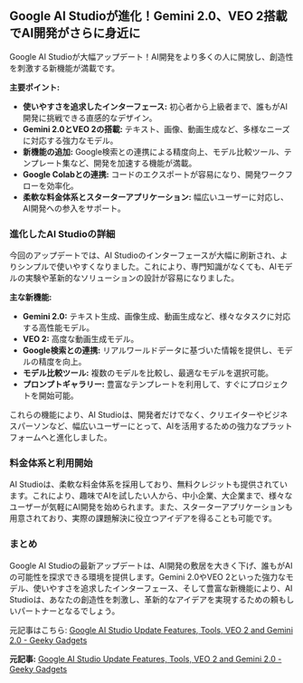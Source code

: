 ## Google AI Studioが進化！Gemini 2.0、VEO 2搭載でAI開発がさらに身近に

Google AI Studioが大幅アップデート！AI開発をより多くの人に開放し、創造性を刺激する新機能が満載です。

**主要ポイント:**

* **使いやすさを追求したインターフェース:** 初心者から上級者まで、誰もがAI開発に挑戦できる直感的なデザイン。
* **Gemini 2.0とVEO 2の搭載:** テキスト、画像、動画生成など、多様なニーズに対応する強力なモデル。
* **新機能の追加:** Google検索との連携による精度向上、モデル比較ツール、テンプレート集など、開発を加速する機能が満載。
* **Google Colabとの連携:** コードのエクスポートが容易になり、開発ワークフローを効率化。
* **柔軟な料金体系とスターターアプリケーション:** 幅広いユーザーに対応し、AI開発への参入をサポート。

### 進化したAI Studioの詳細

今回のアップデートでは、AI Studioのインターフェースが大幅に刷新され、よりシンプルで使いやすくなりました。これにより、専門知識がなくても、AIモデルの実験や革新的なソリューションの設計が容易になりました。

**主な新機能:**

* **Gemini 2.0:** テキスト生成、画像生成、動画生成など、様々なタスクに対応する高性能モデル。
* **VEO 2:** 高度な動画生成モデル。
* **Google検索との連携:** リアルワールドデータに基づいた情報を提供し、モデルの精度を向上。
* **モデル比較ツール:** 複数のモデルを比較し、最適なモデルを選択可能。
* **プロンプトギャラリー:** 豊富なテンプレートを利用して、すぐにプロジェクトを開始可能。

これらの機能により、AI Studioは、開発者だけでなく、クリエイターやビジネスパーソンなど、幅広いユーザーにとって、AIを活用するための強力なプラットフォームへと進化しました。

### 料金体系と利用開始

AI Studioは、柔軟な料金体系を採用しており、無料クレジットも提供されています。これにより、趣味でAIを試したい人から、中小企業、大企業まで、様々なユーザーが気軽にAI開発を始められます。また、スターターアプリケーションも用意されており、実際の課題解決に役立つアイデアを得ることも可能です。

### まとめ

Google AI Studioの最新アップデートは、AI開発の敷居を大きく下げ、誰もがAIの可能性を探求できる環境を提供します。Gemini 2.0やVEO 2といった強力なモデル、使いやすさを追求したインターフェース、そして豊富な新機能により、AI Studioは、あなたの創造性を刺激し、革新的なアイデアを実現するための頼もしいパートナーとなるでしょう。

元記事はこちら: [Google AI Studio Update Features, Tools, VEO 2 and Gemini 2.0 - Geeky Gadgets](https://www.geekygadgets.com/google-ai-studio-update/)


**元記事:** [Google AI Studio Update Features, Tools, VEO 2 and Gemini 2.0 - Geeky Gadgets](https://www.geeky-gadgets.com/ai-studio-update-april-2025/)